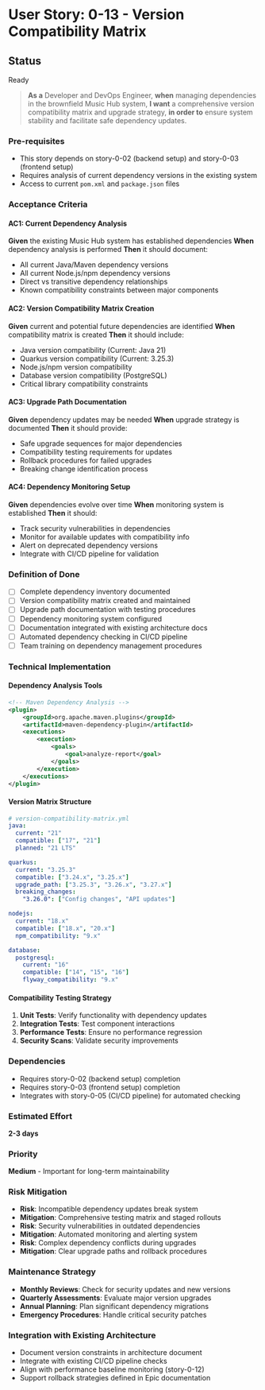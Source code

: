 # User Story: 0-13 - Version Compatibility Matrix

## Status
Ready

> **As a** Developer and DevOps Engineer, **when** managing dependencies in the brownfield Music Hub system, **I want** a comprehensive version compatibility matrix and upgrade strategy, **in order to** ensure system stability and facilitate safe dependency updates.

### Pre-requisites
* This story depends on story-0-02 (backend setup) and story-0-03 (frontend setup)
* Requires analysis of current dependency versions in the existing system
* Access to current `pom.xml` and `package.json` files

### Acceptance Criteria

#### AC1: Current Dependency Analysis
**Given** the existing Music Hub system has established dependencies
**When** dependency analysis is performed
**Then** it should document:
- All current Java/Maven dependency versions
- All current Node.js/npm dependency versions
- Direct vs transitive dependency relationships
- Known compatibility constraints between major components

#### AC2: Version Compatibility Matrix Creation
**Given** current and potential future dependencies are identified
**When** compatibility matrix is created
**Then** it should include:
- Java version compatibility (Current: Java 21)
- Quarkus version compatibility (Current: 3.25.3)
- Node.js/npm version compatibility
- Database version compatibility (PostgreSQL)
- Critical library compatibility constraints

#### AC3: Upgrade Path Documentation
**Given** dependency updates may be needed
**When** upgrade strategy is documented
**Then** it should provide:
- Safe upgrade sequences for major dependencies
- Compatibility testing requirements for updates
- Rollback procedures for failed upgrades
- Breaking change identification process

#### AC4: Dependency Monitoring Setup
**Given** dependencies evolve over time
**When** monitoring system is established
**Then** it should:
- Track security vulnerabilities in dependencies
- Monitor for available updates with compatibility info
- Alert on deprecated dependency versions
- Integrate with CI/CD pipeline for validation

### Definition of Done
- [ ] Complete dependency inventory documented
- [ ] Version compatibility matrix created and maintained
- [ ] Upgrade path documentation with testing procedures
- [ ] Dependency monitoring system configured
- [ ] Documentation integrated with existing architecture docs
- [ ] Automated dependency checking in CI/CD pipeline
- [ ] Team training on dependency management procedures

### Technical Implementation

#### Dependency Analysis Tools
```xml
<!-- Maven Dependency Analysis -->
<plugin>
    <groupId>org.apache.maven.plugins</groupId>
    <artifactId>maven-dependency-plugin</artifactId>
    <executions>
        <execution>
            <goals>
                <goal>analyze-report</goal>
            </goals>
        </execution>
    </executions>
</plugin>
```

#### Version Matrix Structure
```yaml
# version-compatibility-matrix.yml
java:
  current: "21"
  compatible: ["17", "21"]
  planned: "21 LTS"

quarkus:
  current: "3.25.3"
  compatible: ["3.24.x", "3.25.x"]
  upgrade_path: ["3.25.3", "3.26.x", "3.27.x"]
  breaking_changes:
    "3.26.0": ["Config changes", "API updates"]

nodejs:
  current: "18.x"
  compatible: ["18.x", "20.x"]
  npm_compatibility: "9.x"

database:
  postgresql:
    current: "16"
    compatible: ["14", "15", "16"]
    flyway_compatibility: "9.x"
```

#### Compatibility Testing Strategy
1. **Unit Tests**: Verify functionality with dependency updates
2. **Integration Tests**: Test component interactions
3. **Performance Tests**: Ensure no performance regression
4. **Security Scans**: Validate security improvements

### Dependencies
- Requires story-0-02 (backend setup) completion
- Requires story-0-03 (frontend setup) completion
- Integrates with story-0-05 (CI/CD pipeline) for automated checking

### Estimated Effort
**2-3 days**

### Priority
**Medium** - Important for long-term maintainability

### Risk Mitigation
- **Risk**: Incompatible dependency updates break system
- **Mitigation**: Comprehensive testing matrix and staged rollouts
- **Risk**: Security vulnerabilities in outdated dependencies  
- **Mitigation**: Automated monitoring and alerting system
- **Risk**: Complex dependency conflicts during upgrades
- **Mitigation**: Clear upgrade paths and rollback procedures

### Maintenance Strategy
- **Monthly Reviews**: Check for security updates and new versions
- **Quarterly Assessments**: Evaluate major version upgrades
- **Annual Planning**: Plan significant dependency migrations
- **Emergency Procedures**: Handle critical security patches

### Integration with Existing Architecture
- Document version constraints in architecture document
- Integrate with existing CI/CD pipeline checks
- Align with performance baseline monitoring (story-0-12)
- Support rollback strategies defined in Epic documentation
